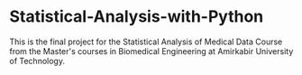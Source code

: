 # Statistical-Analysis-with-Python
This is the final project for the Statistical Analysis of Medical Data Course from the Master's courses in Biomedical Engineering at Amirkabir University of Technology.
